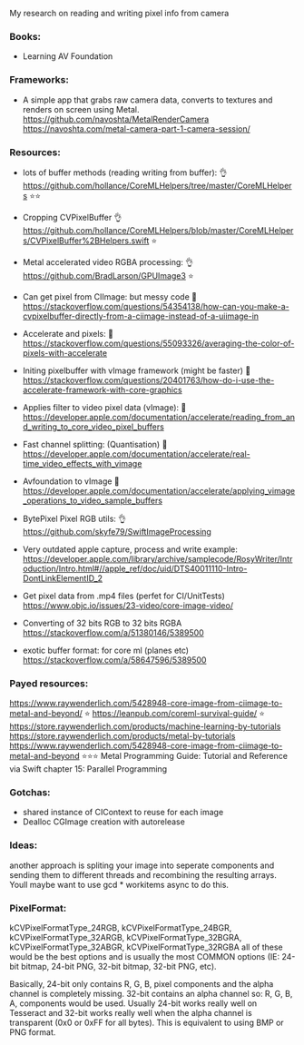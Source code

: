 My research on reading and writing pixel info from camera<!--more-->

### Books:
- Learning AV Foundation

### Frameworks:
- A simple app that grabs raw camera data, converts to textures and renders on screen using Metal.
https://github.com/navoshta/MetalRenderCamera
https://navoshta.com/metal-camera-part-1-camera-session/

### Resources:
- lots of buffer methods (reading writing from buffer): 👌
https://github.com/hollance/CoreMLHelpers/tree/master/CoreMLHelpers ⭐⭐

- Cropping CVPixelBuffer 👌
https://github.com/hollance/CoreMLHelpers/blob/master/CoreMLHelpers/CVPixelBuffer%2BHelpers.swift ⭐

- Metal accelerated video RGBA processing: 👌
https://github.com/BradLarson/GPUImage3 ⭐

- Can get pixel from CIImage: but messy code 🚫
https://stackoverflow.com/questions/54354138/how-can-you-make-a-cvpixelbuffer-directly-from-a-ciimage-instead-of-a-uiimage-in

- Accelerate and pixels: 🤔
https://stackoverflow.com/questions/55093326/averaging-the-color-of-pixels-with-accelerate

- Initing pixelbuffer with vImage framework (might be faster) 🤔
https://stackoverflow.com/questions/20401763/how-do-i-use-the-accelerate-framework-with-core-graphics

- Applies filter to video pixel data (vImage): 🤔
https://developer.apple.com/documentation/accelerate/reading_from_and_writing_to_core_video_pixel_buffers

- Fast channel splitting: (Quantisation) 🤔
https://developer.apple.com/documentation/accelerate/real-time_video_effects_with_vimage

- Avfoundation to vImage 🤔
https://developer.apple.com/documentation/accelerate/applying_vimage_operations_to_video_sample_buffers

- BytePixel Pixel RGB utils: 👌
https://github.com/skyfe79/SwiftImageProcessing

- Very outdated apple capture, process and write example:
https://developer.apple.com/library/archive/samplecode/RosyWriter/Introduction/Intro.html#//apple_ref/doc/uid/DTS40011110-Intro-DontLinkElementID_2

- Get pixel data from .mp4 files (perfet for CI/UnitTests)
https://www.objc.io/issues/23-video/core-image-video/

- Converting of 32 bits RGB to 32 bits RGBA
https://stackoverflow.com/a/51380146/5389500

- exotic buffer format: for core ml (planes etc)
https://stackoverflow.com/a/58647596/5389500

### Payed resources:
https://www.raywenderlich.com/5428948-core-image-from-ciimage-to-metal-and-beyond/ ⭐
https://leanpub.com/coreml-survival-guide/ ⭐
https://store.raywenderlich.com/products/machine-learning-by-tutorials
https://store.raywenderlich.com/products/metal-by-tutorials
https://www.raywenderlich.com/5428948-core-image-from-ciimage-to-metal-and-beyond ⭐⭐⭐
Metal Programming Guide: Tutorial and Reference via Swift chapter 15: Parallel Programming

### Gotchas:
- shared instance of CIContext to reuse for each image
- Dealloc CGImage creation with autorelease

### Ideas:
another approach is spliting your image into seperate components and sending them to different threads and recombining the resulting arrays. Youll maybe want to use gcd * workitems async to do this.

### PixelFormat:
kCVPixelFormatType_24RGB, kCVPixelFormatType_24BGR, kCVPixelFormatType_32ARGB, kCVPixelFormatType_32BGRA, kCVPixelFormatType_32ABGR, kCVPixelFormatType_32RGBA all of these would be the best options and is usually the most COMMON options (IE: 24-bit bitmap, 24-bit PNG, 32-bit bitmap, 32-bit PNG, etc).

Basically, 24-bit only contains R, G, B, pixel components and the alpha channel is completely missing. 32-bit contains an alpha channel so: R, G, B, A, components would be used. Usually 24-bit works really well on Tesseract and 32-bit works really well when the alpha channel is transparent (0x0 or 0xFF for all bytes). This is equivalent to using BMP or PNG format.
